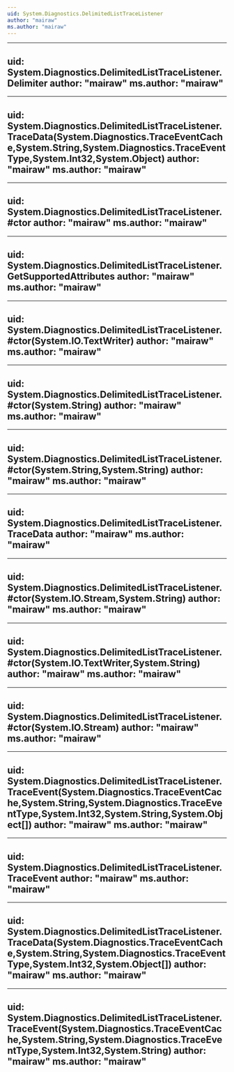 ```yaml
---
uid: System.Diagnostics.DelimitedListTraceListener
author: "mairaw"
ms.author: "mairaw"
---
```


---
uid: System.Diagnostics.DelimitedListTraceListener.Delimiter
author: "mairaw"
ms.author: "mairaw"
---

---
uid: System.Diagnostics.DelimitedListTraceListener.TraceData(System.Diagnostics.TraceEventCache,System.String,System.Diagnostics.TraceEventType,System.Int32,System.Object)
author: "mairaw"
ms.author: "mairaw"
---

---
uid: System.Diagnostics.DelimitedListTraceListener.#ctor
author: "mairaw"
ms.author: "mairaw"
---

---
uid: System.Diagnostics.DelimitedListTraceListener.GetSupportedAttributes
author: "mairaw"
ms.author: "mairaw"
---

---
uid: System.Diagnostics.DelimitedListTraceListener.#ctor(System.IO.TextWriter)
author: "mairaw"
ms.author: "mairaw"
---

---
uid: System.Diagnostics.DelimitedListTraceListener.#ctor(System.String)
author: "mairaw"
ms.author: "mairaw"
---

---
uid: System.Diagnostics.DelimitedListTraceListener.#ctor(System.String,System.String)
author: "mairaw"
ms.author: "mairaw"
---

---
uid: System.Diagnostics.DelimitedListTraceListener.TraceData
author: "mairaw"
ms.author: "mairaw"
---

---
uid: System.Diagnostics.DelimitedListTraceListener.#ctor(System.IO.Stream,System.String)
author: "mairaw"
ms.author: "mairaw"
---

---
uid: System.Diagnostics.DelimitedListTraceListener.#ctor(System.IO.TextWriter,System.String)
author: "mairaw"
ms.author: "mairaw"
---

---
uid: System.Diagnostics.DelimitedListTraceListener.#ctor(System.IO.Stream)
author: "mairaw"
ms.author: "mairaw"
---

---
uid: System.Diagnostics.DelimitedListTraceListener.TraceEvent(System.Diagnostics.TraceEventCache,System.String,System.Diagnostics.TraceEventType,System.Int32,System.String,System.Object[])
author: "mairaw"
ms.author: "mairaw"
---

---
uid: System.Diagnostics.DelimitedListTraceListener.TraceEvent
author: "mairaw"
ms.author: "mairaw"
---

---
uid: System.Diagnostics.DelimitedListTraceListener.TraceData(System.Diagnostics.TraceEventCache,System.String,System.Diagnostics.TraceEventType,System.Int32,System.Object[])
author: "mairaw"
ms.author: "mairaw"
---

---
uid: System.Diagnostics.DelimitedListTraceListener.TraceEvent(System.Diagnostics.TraceEventCache,System.String,System.Diagnostics.TraceEventType,System.Int32,System.String)
author: "mairaw"
ms.author: "mairaw"
---
